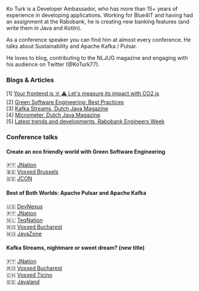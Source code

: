 Ko Turk is a Developer Ambassador, who has more than 15+ years of experience in developing applications.
Working for Blue4IT and having had an assignment at the Rabobank, he is creating new banking features (and write them in Java and Kotlin).

As a conference speaker you can find him at almost every conference. He talks about Sustainability and Apache Kafka / Pulsar.

He loves to blog, contributing to the NLJUG magazine and engaging with his audience on Twitter (@KoTurk77).

### Blogs & Articles
[1] [Your frontend is ☠️ ⚠️ Let's measure its impact with CO2.js](https://www.adesso.nl/en/news/blog/your-frontend-is-let-s-measure-its-impact-with-co2-js.jsp)<br>
[2] [Green Software Engineering: Best Practices](https://www.adesso.nl/en/news/blog/green-software-engineering-best-practices.jsp)<br>
[3] [Kafka Streams, Dutch Java Magazine](https://github.com/KoTurk/Kafka/blob/main/NLJUG/magazine/JavaMagazine.pdf)<br>
[4] [Micrometer, Dutch Java Magazine](https://github.com/KoTurk/Micrometer/blob/master/NLJUG/JavaMagazine.pdf)<br>
[5] [Latest trends and developments, Rabobank Engineers Week](https://rabobank.jobs/en/techblog/culture-leadership/engineers-week/)

### Conference talks
#### Create an eco friendly world with Green Software Engineering
🇵🇹 [JNation](https://www.youtube.com/watch?v=47MlhUgJIKA)<br>
🇧🇪 [Voxxed Brussels](https://www.youtube.com/watch?v=zigwUR9fisY)<br>
🇩🇪 [JCON](https://jconeurope2023.sched.com/event/1K7g3/create-an-eco-friendly-world-with-green-software-engineering)

#### Best of Both Worlds: Apache Pulsar and Apache Kafka
🇺🇸 [DevNexus](https://www.youtube.com/watch?v=m2GhQ9wlSns)<br>
🇵🇹 [JNation](https://www.youtube.com/watch?v=4xjsYvFZHlM)<br>
🇳🇱 [TeqNation](https://www.youtube.com/watch?v=iC5gILgk98s)<br>
🇷🇴 [Voxxed Bucharest](https://www.youtube.com/watch?v=hOMlGZtJc0g)<br>
🇳🇴 [JavaZone](https://2023.javazone.no/program/4f17861c-bb56-4545-a690-fe4420d4ffd1)

#### Kafka Streams, nightmare or sweet dream? (new title)
🇵🇹 [JNation](https://youtu.be/0NVA_Cp5jeI)<br>
🇷🇴 [Voxxed Bucharest](https://youtu.be/uWkFeUKNXbI)<br>
🇨🇭 [Voxxed Ticino](https://voxxeddays.com/ticino/talk-details/?id=2612)<br>
🇩🇪 [Javaland](https://shop.doag.org/events/javaland/2023/agenda/#eventDay.all%23textSearch.Ko%20turk)
